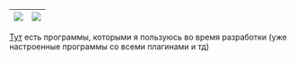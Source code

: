 | ![](http://github-profile-summary-cards.vercel.app/api/cards/profile-details?username=LukovDev&theme=transparent) | ![](http://github-profile-summary-cards.vercel.app/api/cards/repos-per-language?username=LukovDev&theme=transparent) |
|-------------------------------------------------------------------------------------------------------------------|----------------------------------------------------------------------------------------------------------------------|

[Тут](https://drive.google.com/drive/folders/1_hJRng1nG5Ean8sSSqLzEFmevnQRLyN2?usp=sharing) есть программы, которыми я пользуюсь во время разработки (уже настроенные программы со всеми плагинами и тд)
